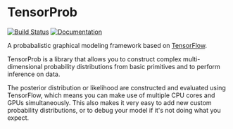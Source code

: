 # TensorProb

[![Build Status](https://travis-ci.org/ibab/tensorprob.svg?branch=master)](https://travis-ci.org/ibab/tensorprob) [![Documentation](https://img.shields.io/badge/documentation-link-blue.svg)](https://ibab.github.io/tensorprob)


A probabalistic graphical modeling framework based on [TensorFlow](https://github.com/tensorflow/tensorflow).

TensorProb is a library that allows you to construct complex multi-dimensional probability distributions
from basic primitives and to perform inference on data.

The posterior distribution or likelihood are constructed and evaluated using TensorFlow,
which means you can make use of multiple CPU cores and GPUs simultaneously.
This also makes it very easy to add new custom probability distributions, or to
debug your model if it's not doing what you expect.

